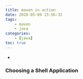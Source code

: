 ```yaml
---
title: maven in action
date: 2020-05-09 15:56:32
tags:
	- maven
	- java
categories:
    - [java]
toc: true
---
```


-

<!-- more -->

### Choosing a Shell Application